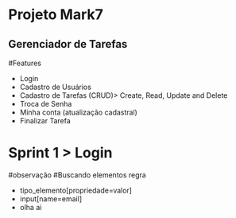 # Projeto Mark7
## Gerenciador de Tarefas 

#Features 
* Login
* Cadastro de Usuários
* Cadastro de Tarefas (CRUD)> Create, Read, Update and Delete
* Troca de Senha
* Minha conta (atualização cadastral)
* Finalizar Tarefa

# Sprint 1 > Login


#observação
#Buscando elementos regra
* tipo_elemento[propriedade=valor]
* input[name=email]
* olha ai
